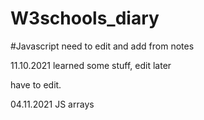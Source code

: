 # W3schools_diary

#Javascript
need to edit and add from notes


11.10.2021 learned some stuff, edit later
  

have to edit.

04.11.2021 JS arrays
